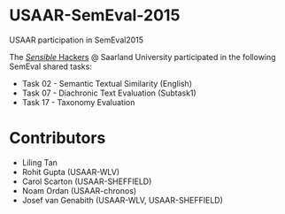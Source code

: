 USAAR-SemEval-2015
==================

USAAR participation in SemEval2015


The [*Sensible* Hackers](https://sites.google.com/site/usaarhat/) @ Saarland University participated in the following SemEval shared tasks:

 - Task 02 - Semantic Textual Similarity (English) 
 - Task 07 - Diachronic Text Evaluation (Subtask1)
 - Task 17 - Taxonomy Evaluation


Contributors
====

 - Liling Tan
 - Rohit Gupta (USAAR-WLV) 
 - Carol Scarton (USAAR-SHEFFIELD)
 - Noam Ordan (USAAR-chronos)
 - Josef van Genabith (USAAR-WLV, USAAR-SHEFFIELD)
